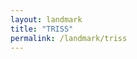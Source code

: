 ```yaml
---
layout: landmark
title: "TRISS"
permalink: /landmark/triss
---
```


<!-- Replace this with article content for TRISS -->

